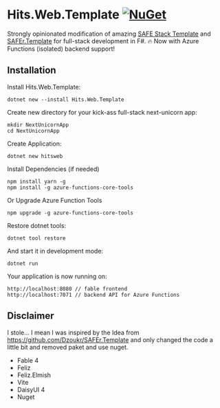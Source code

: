 # Hits.Web.Template [![NuGet](https://img.shields.io/nuget/v/SAFEr.Template.svg?style=flat-square)](https://www.nuget.org/packages/SAFEr.Template/)

Strongly opinionated modification of amazing [SAFE Stack Template](https://safe-stack.github.io/) and [SAFEr.Template](https://github.com/Dzoukr/SAFEr.Template) for full-stack development in F#. 🔥 Now with Azure Functions (isolated) backend support!

## Installation

Install Hits.Web.Template:

    dotnet new --install Hits.Web.Template

Create new directory for your kick-ass full-stack next-unicorn app:

    mkdir NextUnicornApp
    cd NextUnicornApp

Create Application:

    dotnet new hitsweb


Install Dependencies (if needed)

    npm install yarn -g
    npm install -g azure-functions-core-tools

Or Upgrade Azure Function Tools

    npm upgrade -g azure-functions-core-tools

Restore dotnet tools:

    dotnet tool restore

And start it in development mode:

    dotnet run

Your application is now running on:

    http://localhost:8080 // fable frontend
    http://localhost:7071 // backend API for Azure Functions


## Disclaimer

I stole...
I mean I was inspired by the Idea from https://github.com/Dzoukr/SAFEr.Template and only changed the code a little bit and removed paket and use nuget.

- Fable 4
- Feliz
- Feliz.Elmish
- Vite
- DaisyUI 4
- Nuget
